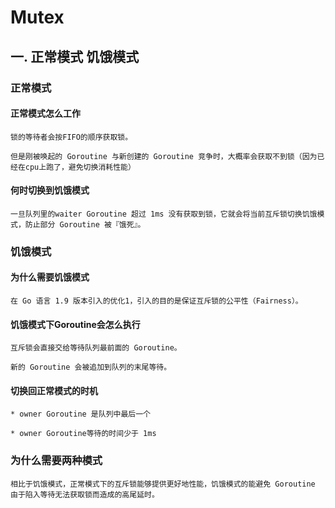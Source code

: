 # Mutex
## 一. 正常模式 饥饿模式
### 正常模式

#### 正常模式怎么工作

`锁的等待者会按FIFO的顺序获取锁。`

`但是刚被唤起的 Goroutine 与新创建的 Goroutine 竞争时，大概率会获取不到锁（因为已经在cpu上跑了，避免切换消耗性能）`

#### 何时切换到饥饿模式
`一旦队列里的waiter Goroutine 超过 1ms 没有获取到锁，它就会将当前互斥锁切换饥饿模式，防止部分 Goroutine 被『饿死』。`


### 饥饿模式
#### 为什么需要饥饿模式
`在 Go 语言 1.9 版本引入的优化1，引入的目的是保证互斥锁的公平性（Fairness）。`

#### 饥饿模式下Goroutine会怎么执行
`互斥锁会直接交给等待队列最前面的 Goroutine。`

`新的 Goroutine 会被追加到队列的末尾等待。`

#### 切换回正常模式的时机
`* owner Goroutine 是队列中最后一个`

`* owner Goroutine等待的时间少于 1ms`

### 为什么需要两种模式
`相比于饥饿模式，正常模式下的互斥锁能够提供更好地性能，饥饿模式的能避免 Goroutine 由于陷入等待无法获取锁而造成的高尾延时。`

